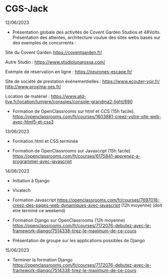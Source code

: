 # CGS-Jack

12/06/2023
- Présentation globale des activités de Covent Garden Studios et 48Volts. Présentation des attentes, architecture voulue des sites webs basés sur des exemples de concurrents :

Site du Covent Garden
https://coventgarden.fr/

Autre Studio :
https://www.studiolunarossa.com/

Exemple de réservation en ligne :
https://neurones-escape.fr/

Site de société de prestation événementielles :
https://www.ecouter-voir.fr/
http://www.proxima-ses.fr/

Location de matériel :
https://www.atd-live.fr/location/lumiere/consoles/console-grandma2-light/690

- Formation de OpenClassrooms sur html et CCS (15h facile).
https://openclassrooms.com/fr/courses/1603881-creez-votre-site-web-avec-html5-et-css3

13/06/2023
- Formation html et CSS terminée

- Formation de OpenClassrooms sur Javascript (15h facile)
https://openclassrooms.com/fr/courses/6175841-apprenez-a-programmer-avec-javascript

14/06/2023
- Initiation à Django
- Vivatech
- Formation Javascript 
https://openclassrooms.com/fr/courses/7697016-creez-des-pages-web-dynamiques-avec-javascript (12h moyenne) (doit etre terminé ce weekend)

- Formation Django sur OpenClassrooms (12h moyenne)
https://openclassrooms.com/fr/courses/7172076-debutez-avec-le-framework-django/7514338-tirez-le-maximum-de-ce-cours
- Présentation de groupe sur les applications possibles de Django

15/06/2023
- Terminer la formation Django
https://openclassrooms.com/fr/courses/7172076-debutez-avec-le-framework-django/7514338-tirez-le-maximum-de-ce-cours

